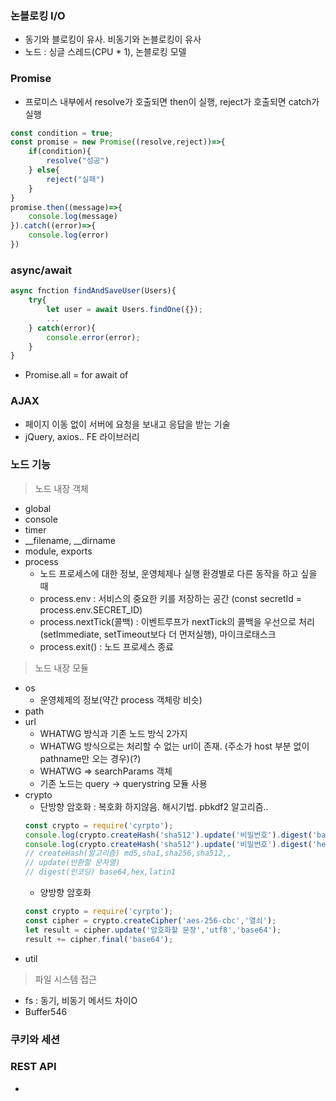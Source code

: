 ### 논블로킹 I/O
-  동기와 블로킹이 유사. 비동기와 논블로킹이 유사
- 노드 : 싱글 스레드(CPU * 1), 논블로킹 모델 

### Promise
- 프로미스 내부에서 resolve가 호출되면 then이 실행, reject가 호출되면 catch가 실행
```javascript
const condition = true;
const promise = new Promise((resolve,reject))=>{
    if(condition){
        resolve("성공")
    } else{
        reject("실패")
    }
}
promise.then((message)=>{
    console.log(message)
}).catch((error)=>{
    console.log(error)
})
```
### async/await
```javascript
async fnction findAndSaveUser(Users){
    try{
        let user = await Users.findOne({});
        ...
    } catch(error){
        console.error(error);
    }
}
```
- Promise.all = for await of
### AJAX
- 페이지 이동 없이 서버에 요청을 보내고 응답을 받는 기술
- jQuery, axios.. FE 라이브러리
### 노드 기능
> 노드 내장 객체 
- global
- console
- timer
- __filename, __dirname
- module, exports
- process
    - 노드 프로세스에 대한 정보, 운영체제나 실행 환경별로 다른 동작을 하고 싶을 때
    - process.env : 서비스의 중요한 키를 저장하는 공간 (const secretId = process.env.SECRET_ID)
    - process.nextTick(콜백) : 이벤트루프가 nextTick의 콜백을 우선으로 처리(setImmediate, setTimeout보다 더 먼저실행), 마이크로태스크
    - process.exit() : 노드 프로세스 종료         
> 노드 내장 모듈
- os 
    - 운영체제의 정보(약간 process 객체랑 비슷)
- path 
- url 
    - WHATWG 방식과 기존 노드 방식 2가지 
    - WHATWG 방식으로는 처리할 수 없는 url이 존재. (주소가 host 부분 없이 pathname만 오는 경우)(?)
    - WHATWG => searchParams 객체 
    - 기존 노드는 query -> querystring 모듈 사용 
- crypto 
    - 단방향 암호화 : 복호화 하지않음. 해시기법. pbkdf2 알고리즘..
    ```js
    const crypto = require('cyrpto');
    console.log(crypto.createHash('sha512').update('비밀번호').digest('base64'))
    console.log(crypto.createHash('sha512').update('비밀번호').digest('hex'))
    // createHash(알고리즘) md5,sha1,sha256,sha512,,
    // update(반환할 문자열)
    // digest(인코딩) base64,hex,latin1 
    ```
    - 양방향 암호화 
    ```js
    const crypto = require('cyrpto');
    const cipher = crypto.createCipher('aes-256-cbc','열쇠');
    let result = cipher.update('암호화할 문장','utf8','base64');
    result += cipher.final('base64');
    ```
- util
> 파일 시스템 접근
- fs : 동기, 비동기 메서드 차이O
- Buffer546
### 쿠키와 세션
### REST API
- 